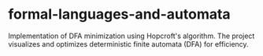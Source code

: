 # formal-languages-and-automata
Implementation of DFA minimization using Hopcroft's algorithm. The project visualizes and optimizes deterministic finite automata (DFA) for efficiency.
